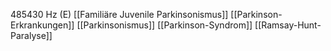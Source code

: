 485430 Hz (E)
[[Familiäre Juvenile Parkinsonismus]]
[[Parkinson-Erkrankungen]]
[[Parkinsonismus]]
[[Parkinson-Syndrom]]
[[Ramsay-Hunt-Paralyse]]